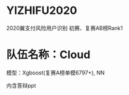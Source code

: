 # YIZHIFU2020
2020翼支付风险用户识别 初赛、复赛AB榜Rank1
  
  # 队伍名称：Cloud
  
  模型：Xgboost(复赛A榜单模6797+), NN
  
  内含答辩ppt
